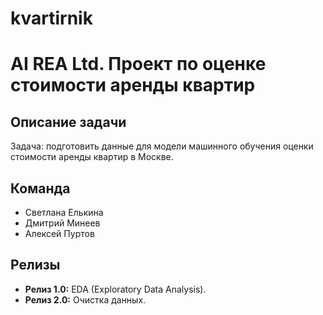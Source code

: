 # kvartirnik

# AI REA Ltd. Проект по оценке стоимости аренды квартир

## Описание задачи
Задача: подготовить данные для модели машинного обучения оценки стоимости аренды квартир в Москве.

## Команда
- Светлана Елькина
- Дмитрий Минеев
- Алексей Пуртов

## Релизы
- **Релиз 1.0:** EDA (Exploratory Data Analysis).
- **Релиз 2.0:** Очистка данных.